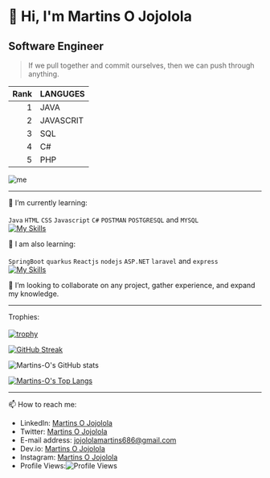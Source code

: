 # 👋 Hi, I'm Martins O Jojolola
## Software Engineer

> If we pull together and commit ourselves, then we can push through anything.

| Rank |   LANGUGES    |
|-----:|---------------|
|     1|          JAVA |
|     2|      JAVASCRIT|
|     3|            SQL|
|     4|             C#|
|     5|            PHP|

![me](https://camo.githubusercontent.com/190338430fb2eca4d172a1987205c5e073b2de72db46cb4ed12cf1c2fa32041a/68747470733a2f2f6d656469612e67697068792e636f6d2f6d656469612f645765734263544c61766b5a754733354d492f67697068792e676966)
____________________________________________________

🌱 I’m currently learning:\
\
`Java` `HTML` `CSS` `Javascript` `C#`  `POSTMAN` `POSTGRESQL` and `MYSQL`
\
[![My Skills](https://skillicons.dev/icons?i=java,html,css,js,c#,postman,postgres,mysql)](https://skillicons.dev)


🌱 I am also learning:\
\
`SpringBoot` `quarkus` `Reactjs` `nodejs` `ASP.NET` `laravel` and `express`
\
[![My Skills](https://skillicons.dev/icons?i=spring,dotnet,react,nodejs,laravel,express)](https://skillicons.dev)

 
 💞️ I’m looking to collaborate on any project, gather experience, and expand my knowledge.
 
 ----------------------------------------------------------------------------------------------------------------------------------------------------------
 Trophies:\
 \
 [![trophy](https://github-profile-trophy.vercel.app/?username=Martins-O&theme=nord)](https://github.com/Martins-O/github-profile-trophy)

[![GitHub Streak](https://github-readme-streak-stats.herokuapp.com?user=Martins-O&theme=dark&date_format=M%20j%5B%2C%20Y%5D)](https://linkedin.com/in/martins-oluwaseun-jojolola/)

![Martins-O's GitHub stats](https://github-readme-stats.vercel.app/api?username=Martins-O&show_icons=true&theme=radical)

[![Martins-O's Top Langs](https://github-readme-stats.vercel.app/api/top-langs/?username=Martins-O&layout=pie&hide=python)](https://github.com/Martins-O/github-readme-stats)
<!--- 👀 I’m interested in ...
- 🌱 I’m currently learning ...
- 💞️ I’m looking to collaborate on ... --->
 ____________________________________________________
 📫 How to reach me:
 - LinkedIn: [Martins O Jojolola](https://www.linkedin.com/in/martins-oluwaseun-jojolola/)
 - Twitter: [Martins O Jojolola](https://twitter.com/DevMartinsO)
 - E-mail address: [jojololamartins686@gmail.com](jojololamartins686@gmail.com)
 - Dev.io: [Martins O Jojolola](https://dev.to/dev_martins_o)
 - Instagram: [Martins O Jojolola](https://www.instagram.com/devmartinso/)
 - Profile Views:![Profile Views](https://komarev.com/ghpvc/?username=Martins-O&color=green)
   

 
<!---
Martins-O/Martins-O is a ✨ special ✨ repository because its `README.md` (this file) appears on your GitHub profile.
You can click the Preview link to take a look at your changes.
--->

